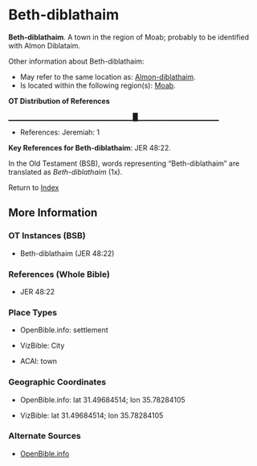 # Beth-diblathaim
**Beth-diblathaim**. 
A town in the region of Moab; probably to be identified with Almon Diblataim. 




Other information about Beth-diblathaim:


* May refer to the same location as: 
[Almon-diblathaim](Almon-diblathaim.md). 
* Is located within the following region(s): 
[Moab](Moab.md). 


**OT Distribution of References**

▁▁▁▁▁▁▁▁▁▁▁▁▁▁▁▁▁▁▁▁▁▁▁█▁▁▁▁▁▁▁▁▁▁▁▁▁▁▁
* References: Jeremiah: 1



**Key References for Beth-diblathaim**: 
JER 48:22. 


In the Old Testament (BSB), words representing “Beth-diblathaim” are translated as 
*Beth-diblathaim* (1x). 




Return to [Index](00-Index.md)

## More Information

### OT Instances (BSB)

* Beth-diblathaim (JER 48:22)



### References (Whole Bible)

* JER 48:22


### Place Types

* OpenBible.info: settlement

* VizBible: City

* ACAI: town



### Geographic Coordinates

* OpenBible.info: lat 31.49684514; lon 35.78284105

* VizBible: lat 31.49684514; lon 35.78284105



### Alternate Sources

* [OpenBible.info](https://www.openbible.info/geo/ancient/ac99af3)



